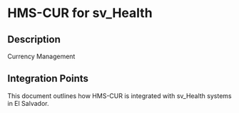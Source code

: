 # HMS-CUR for sv_Health

## Description

Currency Management

## Integration Points

This document outlines how HMS-CUR is integrated with sv_Health systems in El Salvador.
